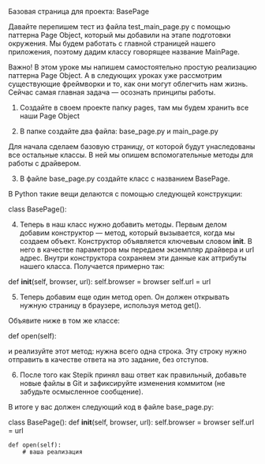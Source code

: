 
Базовая страница для проекта: BasePage

Давайте перепишем тест из файла test_main_page.py с помощью паттерна Page Object, который мы добавили на этапе подготовки окружения. Мы будем работать с главной страницей нашего приложения, поэтому дадим классу говорящее название MainPage. 

Важно! В этом уроке мы напишем самостоятельно простую реализацию паттерна Page Object. А в следующих уроках уже рассмотрим существующие фреймворки и то, как они могут облегчить нам жизнь. Сейчас самая главная задача — осознать принципы работы. 

1. Создайте в своем проекте папку pages, там мы будем хранить все наши Page Object 

2. В папке создайте два файла: base_page.py и main_page.py  

Для начала сделаем базовую страницу, от которой будут унаследованы все остальные классы. В ней мы опишем вспомогательные методы для работы с драйвером.

3. В файле base_page.py создайте класс с названием BasePage. 

В Python такие вещи делаются с помощью следующей конструкции: 

class BasePage():

4. Теперь в наш класс нужно добавить методы. Первым делом добавим конструктор — метод, который вызывается, когда мы создаем объект. Конструктор объявляется ключевым словом __init__. В него в качестве параметров мы передаем экземпляр драйвера и url адрес. Внутри конструктора сохраняем эти данные как аттрибуты нашего класса. Получается примерно так: 

def __init__(self, browser, url):
    self.browser = browser
    self.url = url

5. Теперь добавим еще один метод open. Он должен открывать нужную страницу в браузере, используя метод get().

Объявите ниже в том же классе:

def open(self):

и реализуйте этот метод: нужна всего одна строка. Эту строку нужно отправить в качестве ответа на это задание, без отступов. 

6. После того как Stepik принял ваш ответ как правильный, добавьте новые файлы в Git и зафиксируйте изменения коммитом (не забудьте осмысленное сообщение).

 

В итоге у вас должен следующий код в файле base_page.py: 

class BasePage():
    def __init__(self, browser, url):
        self.browser = browser
        self.url = url

    def open(self): 
        # ваша реализация

